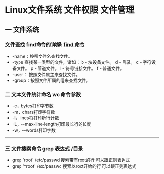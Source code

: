 Linux文件系统 文件权限 文件管理
===
## 一  文件系统
###  文件查找  find命令的详解: [find 命令](https://zhidao.baidu.com/question/490058098582576932.html)
* -name：按照文件名查找文件。
* -type 查找某一类型的文件，诸如：
b - 块设备文件。
d - 目录。
c - 字符设备文件。
p - 管道文件。
l - 符号链接文件。
f - 普通文件。
* -user： 按照文件属主来查找文件。
* -group：按照文件所属的组来查找文件。
### 二 文本文件统计命名 **wc** 命令参数
* -c，bytes打印字节数
* -m，chars打印字符数  
* -l，lines将打印新行计数
* -L，--max-line-length打印最长行的长度
* -w，--words打印字数
----
### 三 文件搜索命令 grep 表达式 /目录
* grep 'root' /etc/passwd 搜索带有root的行 可以跟正则表达式
* grep '^root' /etc/passwd 搜索以root开始的行 可以跟正则表达式
